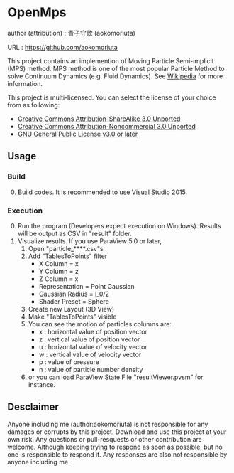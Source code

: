 # OpenMps

author (attribution)
: 青子守歌 (aokomoriuta)

URL
: https://github.com/aokomoriuta

This project contains an implemention of Moving Particle Semi-implicit (MPS) method.
MPS method is one of the most popular Particle Method to solve Continuum Dynamics (e.g. Fluid Dynamics). See [Wikipedia](https://en.wikipedia.org/wiki/Moving_Particle_Semi-implicit_Method) for more information.

This project is multi-licensed.
You can select the license of your choice from as following:

* [Creative Commons Attribution-ShareAlike 3.0 Unported](http://creativecommons.org/licenses/by-sa/3.0/)
* [Creative Commons Attribution-Noncommercial 3.0 Unported](http://creativecommons.org/licenses/by-nc/3.0/)
* [GNU General Public License v3.0 or later](http://www.gnu.org/licenses/gpl.html)

## Usage

### Build

0. Build codes. It is recommended to use Visual Studio 2015.

### Execution
0. Run the program (Developers expect execution on Windows). Results will be output as CSV in "result" folder.
0. Visualize results. If you use ParaView 5.0 or later,
	1. Open "particle_****.csv"s
	1. Add "TablesToPoints" filter
		* X Column = x
		* Y Column = z
		* Z Column = x
		* Representation = Point Gaussian
		* Gaussian Radius = l_0/2
		* Shader Preset = Sphere
	1. Create new Layout (3D View)
	1. Make "TablesToPoints" visible
	1. You can see the motion of particles columns are:
		* x : horizontal value of position vector
		* z : vertical value of position vector
		* u : horizontal value of velocity vector
		* w : vertical value of velocity vector
		* p : value of pressure
		* n : value of particle number density
	1. or you can load ParaView State File "resultViewer.pvsm" for instance.
## Desclaimer
Anyone including me (author:aokomoriuta) is not responsible for any damages or corrupts by this project. Download and use this project at your own risk.
Any questions or pull-resquests or other contribution are welcome. Although keeping trying to respond as soon as possible, but no one is responsible to respond it. Any responses are also not responsible by anyone including me.
